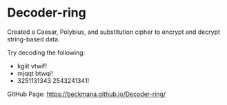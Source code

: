# Decoder-ring

Created a Caesar, Polybius, and substitution cipher to encrypt and decrypt string-based data.

Try decoding the following:

* kgiit vtwif!
* mjqqt btwqi!
* 3251131343 2543241341!

GitHub Page: https://beckmana.github.io/Decoder-ring/
